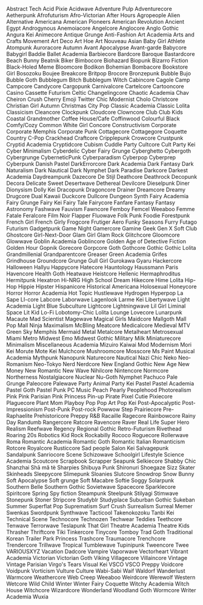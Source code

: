 Abstract Tech
Acid Pixie
Acidwave
Adventure Pulp
Adventurecore
Aetherpunk
Afrofuturism
Afro-Victorian
After Hours
Agropeople
Alien
Alternative
Americana
American Pioneers
American Revolution
Ancient Egypt
Androgynous
Anemoiacore
Angelcore
Anglocore
Anglo Gothic
Angura Kei
Animecore
Antique Grunge
Anti-Fashion
Art Academia
Arts and Crafts Movement
Art Deco
Art Hoe
Art Nouveau
Asian Baby Girl
Athlete
Atompunk
Auroracore
Autumn
Avant Apocalypse
Avant-garde
Babycore
Babygirl
Baddie
Ballet Academia
Barbiecore
Bardcore
Baroque
Bastardcore
Beach Bunny
Beatnik
Biker
Bimbocore
Biohazard
Biopunk
Bizarro Fiction
Black-Holed Meme
Bloomcore
Bodikon
Bohemian
Bombacore
Bookstore Girl
Bosozoku
Boujee
Breakcore
Britpop
Brocore
Bronzepunk
Bubble Bujo
Bubble Goth
Bubblegum Bitch
Bubblegum Witch
Cabincore
Cagole
Camp
Campcore
Candycore
Cargopunk
Carnivalcore
Cartelcore
Cartooncore
Casino
Cassette Futurism
Celtic
Changelingcore
Chaotic Academia
Chav
Cheiron Crush
Cherry Emoji Twitter
Chic Modernist
Cholo
Christcore
Christian Girl Autumn
Christmas
City Pop
Classic Academia
Classic Lolita
Classicism
Cleancore
Clockpunk
Cloudcore
Clowncore
Club
Club Kids
Coastal Grandmother
Coffee House/Cafe
Coffinwood
Colourful Black
Comfy/Cozy
Common White Girl
Concore
Constructivism
Corporate
Corporate Memphis
Corporate Punk
Cottagecore
Cottagegore
Coquette
Country
C-Pop
Crackhead
Craftcore
Cripplepunk
Crowcore
Crustpunk
Cryptid Academia
Cryptidcore
Cubism
Cuddle Party
Cultcore
Cult Party Kei
Cyber Minimalism
Cyberdelic
Cyber Fairy Grunge
Cyberghetto
Cybergoth
Cybergrunge
CyberneticPunk
Cyberparadism
Cyberpop
Cyberprep
Cyberpunk
Danish Pastel
DarkErrorcore
Dark Academia
Dark Fantasy
Dark Naturalism
Dark Nautical
Dark Nymphet
Dark Paradise
Darkcore
Darkest Academia
Daydreampunk
Dazecore
De Stijl
Deathcore
Deathrock
Decopunk
Decora
Delicate Sweet
Desertwave
Dethereal
Devilcore
Dieselpunk
Diner
Dionysism
Dolly Kei
Dracopunk
Dragoncore
Drainer
Dreamcore
Dreamy
Drugcore
Dual Kawaii
Duckcore
Dullcore
Dungeon Synth
Fairy Academia
Fairy Grunge
Fairy Kei
Fairy Tale
Fairycore
Fanfare
Fantasy
Fantasy Astronomy
Fashwave
Fauvism
Fawncore
Femboy
Femcel Weeaboo
Femme Fatale
Feralcore
Film Noir
Flapper
Fluowave
Folk Punk
Foodie
Forestpunk
French Girl
French Girly
Frogcore
Frutiger Aero
Funky Seasons
Furry
Futago
Futurism
Gadgetpunk
Game Night
Gamercore
Gamine
Geek
Gen X Soft Club
Ghostcore
Girl-Next-Door
Glam Girl
Glam Rock
Glitchcore
Gloomcore
Glowwave
Goblin Academia
Goblincore
Golden Age of Detective Fiction
Golden Hour
Gopnik
Gorecore
Gorpcore
Goth
Gothcore
Gothic
Gothic Lolita
Grandmillenial
Grandparentcore
Greaser
Green Academia
Grifes
Grindhouse
Groundcore
Grunge
Gull Girl
Gurokawa
Gyaru
Hackercore
Halloween
Hallyu
Happycore
Hatecore
Hauntology
Haussmann Paris
Havencore
Health Goth
Heatwave
Heistcore
Hellenic
Hermaphroditus
Hermitpunk
Hexatron
Hi-NRG
High School Dream
Hikecore
Hime Lolita
Hip-Hop
Hippie
Hipster
Hispanicore
Historical Americana
Holosexual
Honeycore
Horror
Horror Academia
Hot Topic
Hustlewave
Hydrogen
Hyperpop
La Sape
LI-core
Labcore
Laborwave
Lagenlook
Larme Kei
Libertywave
Light Academia
Light Blue Subculture
Lightcore
Lightningwave
Lil Girl
Liminal Space
Lit Kid
Lo-Fi
Lobotomy-Chic
Lolita
Lounge
Lovecore
Lunarpunk
Macaute
Mad Scientist
Magewave
Magical Girls
Maidcore
Mallgoth
Mall Pop
Mall Ninja
Maximalism
McBling
Meatcore
Medicalcore
Medieval
MTV Green Sky
Memphis
Mermaid
Metal
Metalcore
Metalheart
Metrosexual
Miami Metro
Midwest Emo
Midwest Gothic
Military
Milk
Miniaturecore
Minimalism
Miscellaneous Academia
Mizuiro Kaiwai
Mod
Modernism
Mori Kei
Morute
Mote Kei
Mulchcore
Mushroomcore
Mosscore
Ms Paint
Musical Academia
Mythpunk
Nanopunk
Naturecore
Nautical
Nazi Chic
Neko
Neo-Romanism
Neo-Tokyo
Nerd
Nerdcore
New England Gothic
New Age
New Money
New Romantic
New Wave
Nihilcore
Nintencore
Normcore
Northerness
Nostalgiacore
Nuclear
Nu-Goth
Nymphet
Pachuco
Pale Grunge
Paleocore
Palewave
Party Animal
Party Kei
Pastel
Pastel Academia
Pastel Goth
Pastel Punk
PC Music
Peach
Pearly
Peoplehood
Photorealism
Pink
Pink Parisian
Pink Princess
Pin-up
Pirate
Pixel Cutie
Pixiecore
Plaguecore
Plant Mom
Playboy
Pop
Pop Art
Pop Kei
Post-Apocalyptic
Post-Impressionism
Post-Punk
Post-rock
Powwow Step
Prairiecore
Pre-Raphaelite
Prehistoricore
Preppy
R&amp;B
Racaille
Ragecore
Rainbowcore
Rainy Day
Randumb
Rangercore
Ratcore
Ravencore
Raver
Real Life Super Hero
Realism
Reefwave
Regency
Regional Gothic
Retro-Futurism
Rivethead
Roaring 20s
Robotics Kid
Rock
Rockabilly
Rococo
Roguecore
Rollerwave
Roma
Romantic Academia
Romantic Goth
Romantic Italian
Romanticism
Rotcore
Royalcore
Rusticcore
Sad people
Salon Kei
Salvagepunk
Sandalpunk
Sanriocore
Scene
Schizowave
Schoolgirl Lifestyle
Science Academia
Scoutcore
Scrapbook
Scrapper
Seapunk
Selkiecore
Shabby Chic
Shanzhai
Shā mǎ tè
Sharpies
Shibuya Punk
Shironuri
Shoegaze
Sizz
Skater
Skinheads
Sleepycore
Slimepunk
Sloanies
Slutcore
Snowdrop
Snow Bunny
Soft Apocalypse
Soft grunge
Soft Macabre
Softie
Soggy
Solarpunk
Southern Belle
Southern Gothic
Sovietwave
Spacecore
Sparklecore
Spiritcore
Spring
Spy fiction
Steampunk
Steelpunk
Stilyagi
Stimwave
Stonepunk
Stoner
Stripcore
Studyblr
Studyplace
Suburban Gothic
Sukeban
Summer
Superflat Pop
Suprematism
Surf Crush
Surrealism
Surreal Memer
Swenkas
Swordpunk
Synthwave
Tacticool
Takenokozoku
Tanbi Kei
Technical Scene
Technocore
Technozen
Techwear
Teddies
Teethcore
Tenwave
Terrorwave
Teslapunk
That Girl
Theatre Academia
Theatre Kids
Thrasher
Thriftcore
Tiki
Tinkercore
Tinycore
Tomboy
Trad Goth
Traditional Korean
Trailer Park Princess
Trashcore
Traumacore
Trenchcore
Trendercore
Trillwave
Tropical
Tumblewave
Tupinipunk
Tweencore
Twee
VARIOUSXYZ
Vacation Dadcore
Vampire
Vaporwave
Vectorheart
Vibrant Academia
Victorian
Victorian Goth
Viking
Villagecore
Villaincore
Vintage
Vintage Parisian
Virgo's Tears
Visual Kei
VSCO
VSCO Preppy
Voidcore
Voidpunk
Vorticism
Vulture Culture
Wabi-Sabi
Waif
Waldorf
Wanderlust
Warmcore
Weathercore
Web Creep
Weeaboo
Weirdcore
Werewolf
Western
Wetcore
Wild Child
Winter
Winter Fairy Coquette
Witchy Academia
Witch House
Witchcore
Wizardcore
Wonderland
Woodland Goth
Wormcore
Writer Academia
Wuxia

